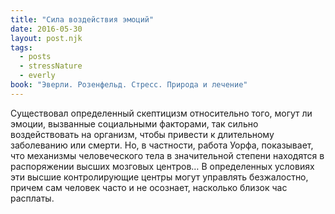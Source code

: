 ```yaml
---
title: "Сила воздействия эмоций"
date: 2016-05-30
layout: post.njk
tags:
  - posts
  - stressNature
  - everly
book: "Эверли. Розенфельд. Стресс. Природа и лечение"
---
```


Существовал определенный скептицизм относительно того, могут ли эмоции, вызванные социальными факторами, так сильно воздействовать на организм, чтобы привести к длительному заболеванию или смерти. Но, в частности, работа Уорфа, показывает, что механизмы человеческого тела в значительной степени находятся в распоряжении высших мозговых центров… В определенных условиях эти высшие контролирующие центры могут управлять безжалостно, причем сам человек часто и не осознает, насколько близок час расплаты.
